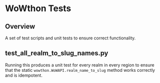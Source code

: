 ﻿# WoWthon Tests #
## Overview ##
A set of test scripts and unit tests to ensure correct functionality.

## test_all_realm_to_slug_names.py ##
Running this produces a unit test for every realm in every region to ensure
that the static `wowthon.WoWAPI.realm_name_to_slug` method works correctly
and is idempotent.
